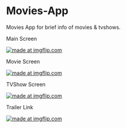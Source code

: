 # Movies-App
Movies App for brief info of movies &amp; tvshows.

Main Screen

<a href="https://imgflip.com/gif/3exnz9"><img src="https://i.imgflip.com/3exnz9.gif" title="made at imgflip.com"/></a>


Movie Screen

<a href="https://imgflip.com/gif/3exq9v"><img src="https://i.imgflip.com/3exq9v.gif" title="made at imgflip.com"/></a>

TVShow Screen

<a href="https://imgflip.com/gif/3exqlw"><img src="https://i.imgflip.com/3exqlw.gif" title="made at imgflip.com"/></a>

Trailer Link

<a href="https://imgflip.com/gif/3exqvx"><img src="https://i.imgflip.com/3exqvx.gif" title="made at imgflip.com"/></a>
